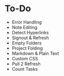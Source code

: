 To-Do
=====
- Error Handling
- Note Editing
- Detect Hyperlinks
- Signout & Refresh
- Empty Folders
- Project Folding
- Markdown & Plain Text
- Custom CSS
- Pull 2 Refresh
- Count Tasks